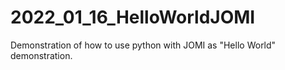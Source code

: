 # 2022_01_16_HelloWorldJOMI
Demonstration of how to use python with JOMI as "Hello World" demonstration.

